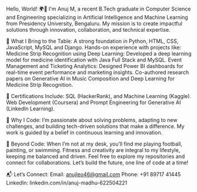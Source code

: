Hello, World! 🌍👋
I'm Anuj M, a recent B.Tech graduate in Computer Science and Engineering specializing in Artificial Intelligence and Machine Learning from Presidency University, Bengaluru. My mission is to create impactful solutions through innovation, collaboration, and technical expertise.

🔧 What I Bring to the Table:
A strong foundation in Python, HTML, CSS, JavaScript, MySQL and Django.
Hands-on experience with projects like:
Medicine Strip Recognition using Deep Learning: Developed a deep learning model for medicine identification with Java Full Stack and MySQL.
Event Management and Ticketing Analytics: Designed Power BI dashboards for real-time event performance and marketing insights.
Co-authored research papers on Generative AI in Music Composition and Deep Learning for Medicine Strip Recognition.

🌟 Certifications Include:
SQL (HackerRank), and Machine Learning (Kaggle).
Web Development (Coursera) and Prompt Engineering for Generative AI (LinkedIn Learning).

🚀 Why I Code:
I’m passionate about solving problems, adapting to new challenges, and building tech-driven solutions that make a difference. My work is guided by a belief in continuous learning and innovation.

🎯 Beyond Code:
When I’m not at my desk, you’ll find me playing football, painting, or swimming. Fitness and creativity are integral to my lifestyle, keeping me balanced and driven.
Feel free to explore my repositories and connect for collaborations. Let’s build the future, one line of code at a time!

📬 Let’s Connect:
Email: anujleo46@gmail.com
Phone: +91 89717 41445
LinkedIn: linkedin.com/in/anuj-madhu-622504221
